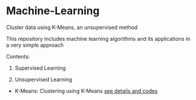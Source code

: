 # Machine-Learning
Cluster data using K-Means, an unsupervised method

This repository includes machine learning algorithms and its applications in a very simple approach

Contents:
1. Supervised Learning


2. Unsupervised Learning
  - K-Means: Clustering using K-Means [see details and codes](https://github.com/yousef-seyfari/Machine-Learning/blob/main/unsupervised_kmeans.ipynb)

